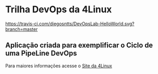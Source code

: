 # Trilha DevOps da 4Linux

<!-- Altere a Flag abaixo com sua URL do Travis -->
https://travis-ci.com/diegosntts/DevOpsLab-HelloWorld.svg?branch=master
## Aplicação criada para exemplificar o Ciclo de uma PipeLine DevOps


Para maiores informações acesse o [Site da 4Linux](https://www.4linux.com.br/cursos/devops)
